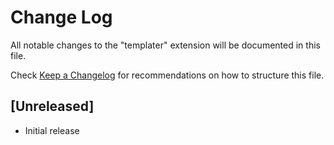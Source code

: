 # Change Log

All notable changes to the "templater" extension will be documented in this file.

Check [Keep a Changelog](http://keepachangelog.com/) for recommendations on how to structure this file.

## [Unreleased]

- Initial release
